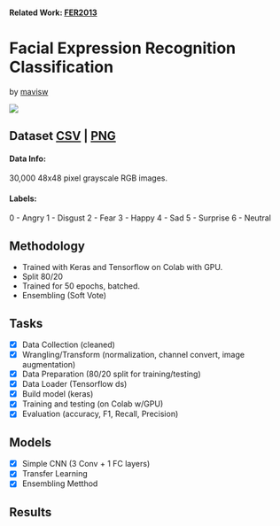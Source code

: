 #### Related Work: [FER2013](https://github.com/SJSUMS/Facial-Expression-Recognition)

# Facial Expression Recognition Classification <br>
by [mavisw](https://github.com/mavisw)
<p><img src='https://production-media.paperswithcode.com/datasets/FER2013-0000001434-01251bb8_415HDzL.jpg'></p>

## Dataset [CSV](https://www.kaggle.com/deadskull7/fer2013) | [PNG](https://www.kaggle.com/astraszab/facial-expression-dataset-image-folders-fer2013)
#### Data Info:
30,000 48x48 pixel grayscale RGB images. 
#### Labels:
0 - Angry
1 - Disgust
2 - Fear
3 - Happy
4 - Sad
5 - Surprise
6 - Neutral

## Methodology
- Trained with Keras and Tensorflow on Colab with GPU.
- Split 80/20 
- Trained for 50 epochs, batched.
- Ensembling (Soft Vote)

## Tasks
- [x] Data Collection (cleaned)
- [x] Wrangling/Transform (normalization, channel convert, image augmentation)
- [x] Data Preparation (80/20 split for training/testing)
- [x] Data Loader (Tensorflow ds)
- [x] Build model (keras)
- [x] Training and testing (on Colab w/GPU)
- [x] Evaluation (accuracy, F1, Recall, Precision)

## Models 
- [x] Simple CNN (3 Conv + 1 FC layers)
- [x] Transfer Learning
- [x] Ensembling Metthod

## Results 
